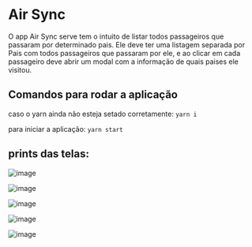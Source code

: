 # Air Sync

O app Air Sync serve tem o intuito de listar todos passageiros que passaram por determinado pais. Ele deve ter uma listagem separada por Pais com todos passageiros que passaram por ele, e ao clicar em cada passageiro deve abrir um modal com a informação de quais paises ele visitou.

## Comandos para rodar a aplicação
caso o yarn ainda não esteja setado corretamente:
` yarn i `

para iniciar a aplicação:
` yarn start ` 

## prints das telas:
![image](https://github.com/user-attachments/assets/f207f229-bb69-40d7-bf16-513ba9373715)

![image](https://github.com/user-attachments/assets/2ef57828-70bc-4524-b7c6-1aa7f31ef09f)

![image](https://github.com/user-attachments/assets/c06bd449-1878-4754-b773-290a408874d7)

![image](https://github.com/user-attachments/assets/f8fd401e-b51d-4609-afda-fd04b3fc2992)

![image](https://github.com/user-attachments/assets/8673e91c-46f8-4df7-a51c-e870df9dd896)



